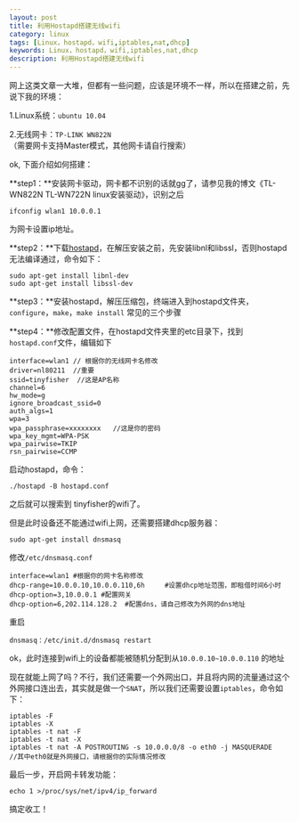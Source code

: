 ```yaml
---
layout: post
title: 利用Hostapd搭建无线wifi
category: linux
tags: [Linux，hostapd，wifi,iptables,nat,dhcp]
keywords: Linux，hostapd，wifi,iptables,nat,dhcp
description: 利用Hostapd搭建无线wifi
---
```


网上这类文章一大堆，但都有一些问题，应该是环境不一样，所以在搭建之前，先说下我的环境：  

1.Linux系统：`ubuntu 10.04`  

2.无线网卡：`TP-LINK WN822N`（需要网卡支持Master模式，其他网卡请自行搜索）  


ok, 下面介绍如何搭建：  

**step1：**安装网卡驱动，网卡都不识别的话就gg了，请参见我的博文《TL-WN822N TL-WN722N linux安装驱动》，识别之后  
  
	ifconfig wlan1 10.0.0.1  
  
为网卡设置ip地址。  

**step2：**下载[hostapd](http://hostap.epitest.fi/releases/hostapd-1.1.tar.gz)，在解压安装之前，先安装libnl和libssl，否则hostapd无法编译通过，命令如下：  

	sudo apt-get install libnl-dev
	sudo apt-get install libssl-dev  

**step3：**安装hostapd，解压压缩包，终端进入到hostapd文件夹，`configure`，`make`，`make install` 常见的三个步骤  

**step4：**修改配置文件，在hostapd文件夹里的etc目录下，找到`hostapd.conf`文件，编辑如下  

	interface=wlan1 // 根据你的无线网卡名修改
	driver=nl80211  //重要
	ssid=tinyfisher  //这是AP名称
	channel=6
	hw_mode=g
	ignore_broadcast_ssid=0
	auth_algs=1
	wpa=3
	wpa_passphrase=xxxxxxxx   //这是你的密码
	wpa_key_mgmt=WPA-PSK
	wpa_pairwise=TKIP
	rsn_pairwise=CCMP  

启动hostapd，命令：  

	./hostapd -B hostapd.conf  
         
之后就可以搜索到 tinyfisher的wifi了。  


但是此时设备还不能通过wifi上网，还需要搭建dhcp服务器：  

	sudo apt-get install dnsmasq  

修改`/etc/dnsmasq.conf`   
 
	interface=wlan1 #根据你的网卡名称修改
	dhcp-range=10.0.0.10,10.0.0.110,6h     #设置dhcp地址范围，即租借时间6小时
	dhcp-option=3,10.0.0.1 #配置网关
	dhcp-option=6,202.114.128.2  #配置dns，请自己修改为外网的dns地址  

重启  
  
	dnsmasq：/etc/init.d/dnsmasq restart  


ok，此时连接到wifi上的设备都能被随机分配到从`10.0.0.10~10.0.0.110` 的地址  


现在就能上网了吗？不行，我们还需要一个外网出口，并且将内网的流量通过这个外网接口连出去，其实就是做一个`SNAT`，所以我们还需要设置`iptables`，命令如下：  

	iptables -F
	iptables -X
	iptables -t nat -F
	iptables -t nat -X
	iptables -t nat -A POSTROUTING -s 10.0.0.0/8 -o eth0 -j MASQUERADE    //其中eth0就是外网接口，请根据你的实际情况修改  

最后一步，开启网卡转发功能： 
 
	echo 1 >/proc/sys/net/ipv4/ip_forward  
 
搞定收工！